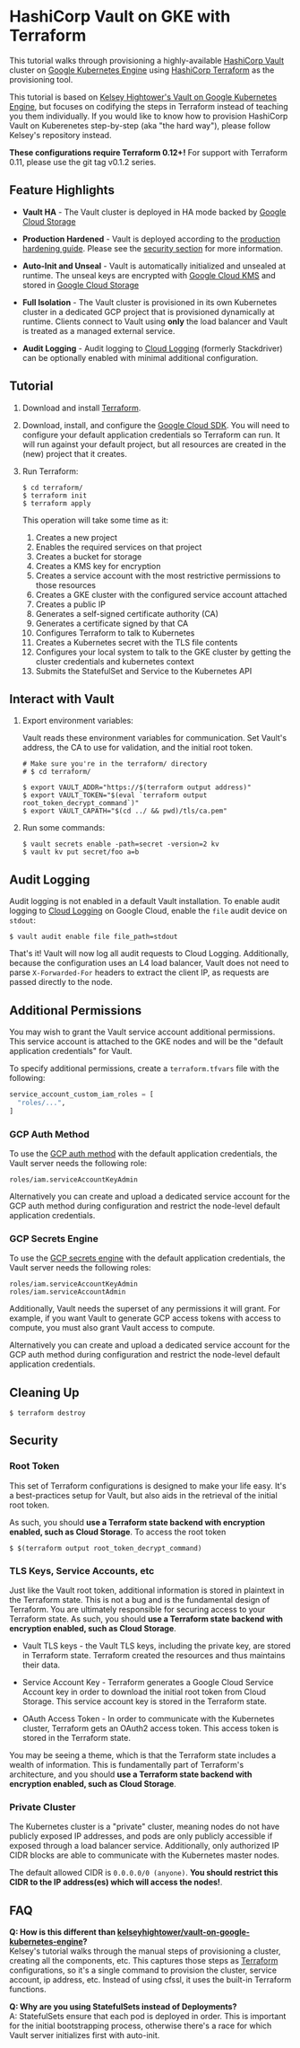 # HashiCorp Vault on GKE with Terraform

This tutorial walks through provisioning a highly-available [HashiCorp
Vault][vault] cluster on [Google Kubernetes Engine][gke] using [HashiCorp
Terraform][terraform] as the provisioning tool.

This tutorial is based on [Kelsey Hightower's Vault on Google Kubernetes
Engine][kelseys-tutorial], but focuses on codifying the steps in Terraform
instead of teaching you them individually. If you would like to know how to
provision HashiCorp Vault on Kuberenetes step-by-step (aka "the hard way"),
please follow Kelsey's repository instead.

**These configurations require Terraform 0.12+!** For support with Terraform
0.11, please use the git tag v0.1.2 series.


## Feature Highlights

- **Vault HA** - The Vault cluster is deployed in HA mode backed by [Google
  Cloud Storage][gcs]

- **Production Hardened** - Vault is deployed according to the [production
  hardening
  guide](https://www.vaultproject.io/guides/operations/production.html). Please
  see the [security section](#security) for more information.

- **Auto-Init and Unseal** - Vault is automatically initialized and unsealed
  at runtime. The unseal keys are encrypted with [Google Cloud KMS][kms] and
  stored in [Google Cloud Storage][gcs]

- **Full Isolation** - The Vault cluster is provisioned in its own Kubernetes
  cluster in a dedicated GCP project that is provisioned dynamically at
  runtime. Clients connect to Vault using **only** the load balancer and Vault
  is treated as a managed external service.

- **Audit Logging** - Audit logging to [Cloud Logging][cloud-logging] (formerly Stackdriver) can be optionally enabled
  with minimal additional configuration.


## Tutorial

1. Download and install [Terraform][terraform].

1. Download, install, and configure the [Google Cloud SDK][sdk]. You will need
   to configure your default application credentials so Terraform can run. It
   will run against your default project, but all resources are created in the
   (new) project that it creates.

1. Run Terraform:

    ```text
    $ cd terraform/
    $ terraform init
    $ terraform apply
    ```

    This operation will take some time as it:

    1. Creates a new project
    1. Enables the required services on that project
    1. Creates a bucket for storage
    1. Creates a KMS key for encryption
    1. Creates a service account with the most restrictive permissions to those resources
    1. Creates a GKE cluster with the configured service account attached
    1. Creates a public IP
    1. Generates a self-signed certificate authority (CA)
    1. Generates a certificate signed by that CA
    1. Configures Terraform to talk to Kubernetes
    1. Creates a Kubernetes secret with the TLS file contents
    1. Configures your local system to talk to the GKE cluster by getting the cluster credentials and kubernetes context
    1. Submits the StatefulSet and Service to the Kubernetes API


## Interact with Vault

1. Export environment variables:

    Vault reads these environment variables for communication. Set Vault's
    address, the CA to use for validation, and the initial root token.

    ```text
    # Make sure you're in the terraform/ directory
    # $ cd terraform/

    $ export VAULT_ADDR="https://$(terraform output address)"
    $ export VAULT_TOKEN="$(eval `terraform output root_token_decrypt_command`)"
    $ export VAULT_CAPATH="$(cd ../ && pwd)/tls/ca.pem"
    ```

1. Run some commands:

    ```text
    $ vault secrets enable -path=secret -version=2 kv
    $ vault kv put secret/foo a=b
    ```

## Audit Logging

Audit logging is not enabled in a default Vault installation. To enable audit
logging to [Cloud Logging][cloud-logging] on Google Cloud, enable the `file` audit
device on `stdout`:

```text
$ vault audit enable file file_path=stdout
```

That's it! Vault will now log all audit requests to Cloud Logging. Additionally,
because the configuration uses an L4 load balancer, Vault does not need to
parse `X-Forwarded-For` headers to extract the client IP, as requests are
passed directly to the node.

## Additional Permissions

You may wish to grant the Vault service account additional permissions. This
service account is attached to the GKE nodes and will be the "default
application credentials" for Vault.

To specify additional permissions, create a `terraform.tfvars` file with the
following:

```terraform
service_account_custom_iam_roles = [
  "roles/...",
]
```

### GCP Auth Method

To use the [GCP auth method][vault-gcp-auth] with the default application
credentials, the Vault server needs the following role:

```text
roles/iam.serviceAccountKeyAdmin
```

Alternatively you can create and upload a dedicated service account for the
GCP auth method during configuration and restrict the node-level default
application credentials.

### GCP Secrets Engine

To use the [GCP secrets engine][vault-gcp-secrets] with the default
application credentials, the Vault server needs the following roles:

```text
roles/iam.serviceAccountKeyAdmin
roles/iam.serviceAccountAdmin
```

Additionally, Vault needs the superset of any permissions it will grant. For
example, if you want Vault to generate GCP access tokens with access to
compute, you must also grant Vault access to compute.

Alternatively you can create and upload a dedicated service account for the
GCP auth method during configuration and restrict the node-level default
application credentials.


## Cleaning Up

```text
$ terraform destroy
```


## Security

### Root Token

This set of Terraform configurations is designed to make your life easy. It's
a best-practices setup for Vault, but also aids in the retrieval of the initial
root token.

As such, you should **use a Terraform state backend with encryption enabled,
such as Cloud Storage**. To access the root token

```text
$ $(terraform output root_token_decrypt_command)
```

### TLS Keys, Service Accounts, etc

Just like the Vault root token, additional information is stored in plaintext in
the Terraform state. This is not a bug and is the fundamental design of
Terraform. You are ultimately responsible for securing access to your Terraform
state. As such, you should **use a Terraform state backend with encryption
enabled, such as Cloud Storage**.

- Vault TLS keys - the Vault TLS keys, including the private key, are stored in
  Terraform state. Terraform created the resources and thus maintains their
  data.

- Service Account Key - Terraform generates a Google Cloud Service Account key
  in order to download the initial root token from Cloud Storage. This service
  account key is stored in the Terraform state.

- OAuth Access Token - In order to communicate with the Kubernetes cluster,
  Terraform gets an OAuth2 access token. This access token is stored in the
  Terraform state.

You may be seeing a theme, which is that the Terraform state includes a wealth
of information. This is fundamentally part of Terraform's architecture, and you
should **use a Terraform state backend with encryption enabled, such as Cloud
Storage**.

### Private Cluster

The Kubernetes cluster is a "private" cluster, meaning nodes do not have
publicly exposed IP addresses, and pods are only publicly accessible if exposed
through a load balancer service. Additionally, only authorized IP CIDR blocks
are able to communicate with the Kubernetes master nodes.

The default allowed CIDR is `0.0.0.0/0 (anyone)`. **You should restrict this
CIDR to the IP address(es) which will access the nodes!**.


## FAQ

**Q: How is this different than [kelseyhightower/vault-on-google-kubernetes-engine][kelseys-tutorial]?**
<br>
Kelsey's tutorial walks through the manual steps of provisioning a cluster,
creating all the components, etc. This captures those steps as
[Terraform](https://www.terraform.io) configurations, so it's a single command
to provision the cluster, service account, ip address, etc. Instead of using
cfssl, it uses the built-in Terraform functions.

**Q: Why are you using StatefulSets instead of Deployments?**
<br>
A: StatefulSets ensure that each pod is deployed in order. This is important for
the initial bootstrapping process, otherwise there's a race for which Vault
server initializes first with auto-init.

[gcs]: https://cloud.google.com/storage
[gke]: https://cloud.google.com/kubernetes-engine
[kms]: https://cloud.google.com/kms
[sdk]: https://cloud.google.com/sdk
[kelseys-tutorial]: https://github.com/kelseyhightower/vault-on-google-kubernetes-engine
[cloud-logging]: https://cloud.google.com/logging
[terraform]: https://www.terraform.io
[vault]: https://www.vaultproject.io
[vault-gcp-auth]: https://www.vaultproject.io/docs/auth/gcp.html
[vault-gcp-secrets]: https://www.vaultproject.io/docs/secrets/gcp/index.html
